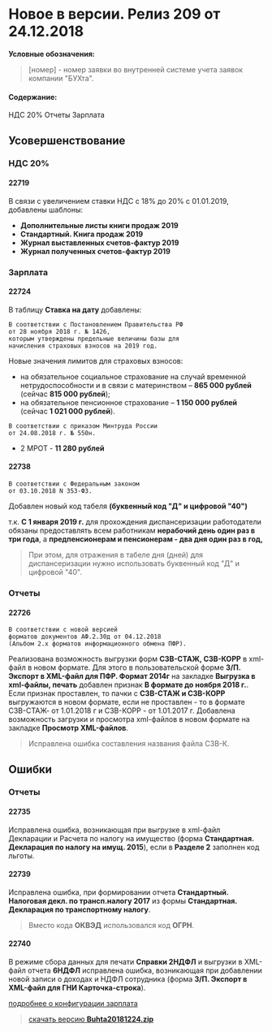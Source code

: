 ﻿
# Новое в версии. Релиз 209 от 24.12.2018

**Условные обозначения:**
 >[номер] - номер заявки во внутренней системе учета заявок компании "БУХта".


#### Содержание:

НДС 20%
Отчеты
Зарплата


## Усовершенствование

### НДС 20%

#### 22719
В связи с увеличением ставки НДС с 18% до 20% с 01.01.2019, добавлены шаблоны:

* __Дополнительные листы книги продаж 2019__
* __Стандартный. Книга продаж 2019__
* __Журнал выставленных счетов-фактур 2019__
* __Журнал полученных счетов-фактур 2019__

### Зарплата

#### 22724
В таблицу __Ставка на дату__ добавлены:
```
В соответствии с Постановлением Правительства РФ
от 28 ноября 2018 г. № 1426,
которым утверждены предельные величины базы для
начисления страховых взносов на 2019 год.
```

Новые значения лимитов для страховых взносов:
* на обязательное социальное страхование на случай временной нетрудоспособности и в связи с материнством – __865 000 рублей__ (сейчас __815 000 рублей__);
* на обязательное пенсионное страхование – __1 150 000 рублей__ (сейчас __1 021 000 рублей__).
```
В соответствии с приказом Минтруда России
от 24.08.2018 г. № 550н.
```
* 2 МРОТ - __11 280 рублей__

#### 22738
```
В соответствии с Федеральным законом
от 03.10.2018 N 353-ФЗ.
```
Добавлен новый код табеля __(буквенный код "Д" и цифровой "40")__

т.к.  __С 1 января 2019 г.__ для прохождения диспансеризации работодатели обязаны предоставлять всем работникам __нерабочий день один раз в три года__, а __предпенсионерам и пенсионерам - два дня один раз в год,__
>При этом, для отражения в табеле дня (дней) для диспансеризации нужно использовать буквенный код "Д" и цифровой "40".

### Отчеты

#### 22726
```
В соответствии с новой версией
форматов документов АФ.2.30д от 04.12.2018
(Альбом 2.х форматов информационного обмена ПФР).
```
Реализована возможность выгрузки форм __СЗВ-СТАЖ, СЗВ-КОРР__ в xml-файл в новом формате.
Для этого в пользовательской форме __З/П. Экспорт в XML-файл для ПФР. Формат 2014г__ на закладке __Выгрузка в xml-файлы, печать__ добавлен признак __В формате до ноября 2018 г.__.
Если признак проставлен, то пачки с __СЗВ-СТАЖ и СЗВ-КОРР__ выгружаются в новом формате, если не проставлен - то в формате СЗВ-СТАЖ- от 1.01.2018 г и СЗВ-КОРР - от 1.01.2017 г.
Добавлена возможность загрузки и просмотра xml-файлов в новом формате на закладке __Просмотр XML-файлов__.
>Исправлена ошибка составления названия файла СЗВ-К.


## Ошибки

### Отчеты

#### 22735
Исправлена ошибка, возникающая при выгрузке в xml-файл Декларации и Расчета по налогу на имущество (форма __Стандартная. Декларация по налогу на имущ. 2015__), если в __Разделе 2__ заполнен код льготы.

#### 22739
Исправлена ошибка, при формировании отчета __Стандартный. Налоговая декл. по трансп.налогу 2017__ из  формы __Стандартная. Декларация по  транспортному налогу__.
>Вместо кода __ОКВЭД__ использовался код __ОГРН__.

#### 22740
В режиме сбора данных для печати __Справки 2НДФЛ__ и выгрузки в XML-файл отчета __6НДФЛ__ исправлена ошибка, возникающая при добавлении новой записи о доходах и НДФЛ сотрудника (форма __З/П. Экспорт в XML-файл для ГНИ Карточка-строка__).


[подробнее о конфигурации зарплата](Стандартная_Зарплата.htm)

> [скачать версию **Buhta20181224.zip**](Buhta20181224.zip)
